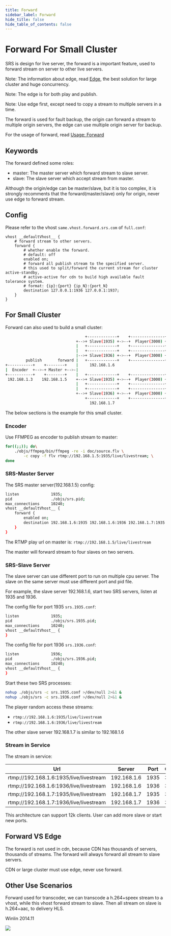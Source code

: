 ```yaml
---
title: Forward
sidebar_label: Forward 
hide_title: false
hide_table_of_contents: false
---
```


# Forward For Small Cluster

SRS is design for live server, the forward is a important feature, used to 
forward stream on server to other live servers.

Note: The information about edge, read [Edge](./edge),
the best solution for large cluster and huge concurrency.

Note: The edge is for both play and publish.

Note: Use edge first, except need to copy a stream to multiple servers in a time.

The forward is used for fault backup, the origin can forward a stream to multiple origin servers, 
the edge can use multiple origin server for backup.

For the usage of forward, read [Usage: Forward](./sample-forward)

## Keywords

The forward defined some roles:

* master: The master server which forward stream to slave server.
* slave: The slave server which accept stream from master.

Although the origin/edge can be master/slave, but it is too complex, it is strongly recomments that
the forward(master/slave) only for origin, never use edge to forward stream.

## Config

Please refer to the vhost `same.vhost.forward.srs.com` of `full.conf`:

```
vhost __defaultVhost__ {
    # forward stream to other servers.
    forward {
        # whether enable the forward.
        # default: off
        enabled on;
        # forward all publish stream to the specified server.
        # this used to split/forward the current stream for cluster active-standby,
        # active-active for cdn to build high available fault tolerance system.
        # format: {ip}:{port} {ip_N}:{port_N}
        destination 127.0.0.1:1936 127.0.0.1:1937;
    }
}
```

## For Small Cluster

Forward can also used to build a small cluster:

```bash
                                   +-------------+    +---------------+
                               +-->+ Slave(1935) +->--+  Player(3000) +
                               |   +-------------+    +---------------+
                               |   +-------------+    +---------------+
                               |-->+ Slave(1936) +->--+  Player(3000) +
         publish       forward |   +-------------+    +---------------+
+-----------+    +--------+    |     192.168.1.6                       
|  Encoder  +-->-+ Master +-->-|                                       
+-----------+    +--------+    |   +-------------+    +---------------+
 192.168.1.3    192.168.1.5    +-->+ Slave(1935) +->--+  Player(3000) +
                               |   +-------------+    +---------------+
                               |   +-------------+    +---------------+
                               +-->+ Slave(1936) +->--+  Player(3000) +
                                   +-------------+    +---------------+
                                     192.168.1.7                          
```

The below sections is the example for this small cluster.

### Encoder

Use FFMPEG as encoder to publish stream to master:

```bash
for((;;)); do\
    ./objs/ffmpeg/bin/ffmpeg -re -i doc/source.flv \
        -c copy -f flv rtmp://192.168.1.5:1935/live/livestream; \
done
```

### SRS-Master Server

The SRS master server(192.168.1.5) config:

```bash
listen              1935;
pid                 ./objs/srs.pid;
max_connections     10240;
vhost __defaultVhost__ {
    forward {
        enabled on;
        destination 192.168.1.6:1935 192.168.1.6:1936 192.168.1.7:1935 192.168.1.7:1936;
    }
}
```

The RTMP play url on master is: `rtmp://192.168.1.5/live/livestream`

The master will forward stream to four slaves on two servers.

### SRS-Slave Server

The slave server can use different port to run on multiple cpu server.
The slave on the same server must use different port and pid file.

For example, the slave server 192.168.1.6, start two SRS servers, listen at 1935 and 1936.

The config file for port 1935 `srs.1935.conf`:

```bash
listen              1935;
pid                 ./objs/srs.1935.pid;
max_connections     10240;
vhost __defaultVhost__ {
}
```

The config file for port 1936 `srs.1936.conf`:

```bash
listen              1936;
pid                 ./objs/srs.1936.pid;
max_connections     10240;
vhost __defaultVhost__ {
}
```

Start these two SRS processes:

```bash
nohup ./objs/srs -c srs.1935.conf >/dev/null 2>&1 &
nohup ./objs/srs -c srs.1936.conf >/dev/null 2>&1 &
```

The player random access these streams:
* `rtmp://192.168.1.6:1935/live/livestream`
* `rtmp://192.168.1.6:1936/live/livestream`

The other slave server 192.168.1.7 is similar to 192.168.1.6

### Stream in Service

The stream in service:

| Url | Server | Port | Clients |
| ---- | ----- | ----- | ------- |
| rtmp://192.168.1.6:1935/live/livestream | 192.168.1.6 | 1935 | 3000 |
| rtmp://192.168.1.6:1936/live/livestream | 192.168.1.6 | 1936 | 3000 |
| rtmp://192.168.1.7:1935/live/livestream | 192.168.1.7 | 1935 | 3000 |
| rtmp://192.168.1.7:1936/live/livestream | 192.168.1.7 | 1936 | 3000 |

This architecture can support 12k clients. 
User can add more slave or start new ports.

## Forward VS Edge

The forward is not used in cdn, because CDN has thousands of servers, thousands of streams. 
The forward will always forward all stream to slave servers.

CDN or large cluster must use edge, never use forward.

## Other Use Scenarios

Forward used for transcoder, we can transcode a h.264+speex stream to a vhost, while this vhost forward
stream to slave. Then all stream on slave is h.264+aac, to delivery HLS.

Winlin 2014.11

![](https://ossrs.net/gif/v1/sls.gif?site=ossrs.io&path=/lts/doc-en-5/doc/forward)


